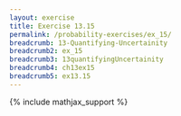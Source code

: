 ```yaml
---
layout: exercise
title: Exercise 13.15
permalink: /probability-exercises/ex_15/
breadcrumb: 13-Quantifying-Uncertainity
breadcrumb2: ex_15
breadcrumb3: 13quantifyingUncertainity
breadcrumb4: ch13ex15
breadcrumb5: ex13.15
---
```


{% include mathjax_support %}

